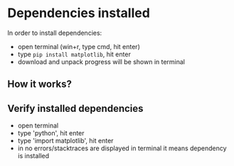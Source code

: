 # Dependencies installed
In order to install dependencies:
- open terminal (win+r, type cmd, hit enter)
- type `pip install matplotlib`, hit enter
- download and unpack progress will be shown in terminal

## How it works?


## Verify installed dependencies
- open terminal
- type 'python', hit enter
- type 'import matplotlib', hit enter
- in no errors/stacktraces are displayed in terminal it means dependency is installed